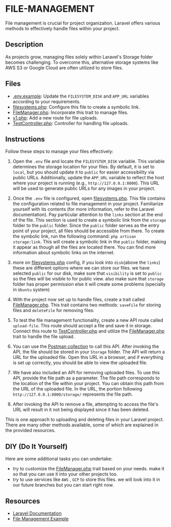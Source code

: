 # FILE-MANAGEMENT

File management is crucial for project organization. Laravel offers various methods to effectively handle files within your project.

## Description

As projects grow, managing files solely within Laravel's Storage folder becomes challenging. To overcome this, alternative storage systems like AWS S3 or Google Cloud are often utilized to store files.

## Files

- [.env.example](.env.example): Update the `FILESYSTEM_DISK` and `APP_URL` variables according to your requirements.
- [filesystems.php](config/filesystems.php): Configure this file to create a symbolic link.
- [FileManager.php](app/Traits/FileManager.php): Incorporate this trait to manage files.
- [v1.php](routes/api/v1.php): Add a new route for file uploads.
- [TestController.php](app/Http/Controllers/Api/v1/TestController.php): Controller for handling file uploads.

## Instructions

Follow these steps to manage your files effectively:

1. Open the `.env` file and locate the `FILESYSTEM_DISK` variable. This variable determines the storage location for your files. By default, it is set to `local`, but you should update it to `public` for easier accessibility via public URLs. Additionally, update the `APP_URL` variable to reflect the host where your project is running (e.g., `http://127.0.0.1:8000`). This URL will be used to generate public URLs for any images in your project.

2. Once the `.env` file is configured, open [filesystems.php](config/filesystems.php). This file contains the configuration related to file management in your project. Familiarize yourself with its contents (for more information, refer to the Laravel documentation). Pay particular attention to the `links` section at the end of the file. This section is used to create a symbolic link from the `storage` folder to the `public` folder. Since the `public` folder serves as the entry point of your project, all files should be accessible from there. To create the symbolic link, run the following command: `php artisan storage:link`. This will create a symbolic link in the `public` folder, making it appear as though all the files are located there. You can find more information about symbolic links on the internet.

3. more on [filesystems.php](config/filesystems.php) config, if you look into `disk`(above the `links`) these are different options where we can store our files. we have selected `public` for our disk, make sure that `visibility` is set to `public` so the files will be visible to for public view. also make sure that `storage` folder has proper permission else it will create some problems (specially in `Ubuntu` system)

4. With the project now set up to handle files, create a trait called [FileManager.php](app/Traits/FileManager.php). This trait contains two methods: `saveFile` for storing files and `deleteFile` for removing files.

5. To test the file management functionality, create a new API route called `upload-file`. This route should accept a file and save it in storage. Connect this route to [TestController.php](app/Http/Controllers/Api/v1/TestController.php) and utilize the [FileManager.php](app/Traits/FileManager.php) trait to handle the file upload.

6. You can use the [Postman collection](https://elements.getpostman.com/redirect?entityId=13692349-4c7deece-f174-43a3-adfa-95e6cf36792b&entityType=collection) to call this API. After invoking the API, the file should be stored in your `Storage` folder. The API will return a URL for the uploaded file. Open this URL in a browser, and if everything is set up correctly, you should be able to view the uploaded file.

7. We have also included an API for removing uploaded files. To use this API, provide the file path as a parameter. The file path corresponds to the location of the file within your project. You can obtain this path from the URL of the uploaded file. In the URL, the portion following `http://127.0.0.1:8000/storage/` represents the file path.

8. After invoking the API to remove a file, attempting to access the file's URL will result in it not being displayed since it has been deleted.

This is one approach to uploading and deleting files in your Laravel project. There are many other methods available, some of which are explained in the provided resources.


## DIY (Do It Yourself)

Here are some additional tasks you can undertake:

- try to customize the [FileManager.php](app/Traits/FileManager.php) trait based on your needs. make it so that you can use it into your other projects too.
- try to use services like `AWS` , `GCP` to store this files. we will look into it in our future branches but you can start right now.

## Resources

- [Laravel Documentation](https://laravel.com/docs/10.x/filesystem#main-content)
- [File Management Example](https://larainfo.com/blogs/laravel-9-rest-api-image-upload-with-validation-example)

